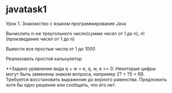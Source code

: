 # javatask1
Урок 1. Знакомство с языком программирования Java


Вычислить n-ое треугольного число(сумма чисел от 1 до n), n! (произведение чисел от 1 до n)


Вывести все простые числа от 1 до 1000

Реализовать простой калькулятор


*+Задано уравнение вида q + w = e, q, w, e >= 0. Некоторые цифры могут быть заменены знаком вопроса, например 2? + ?5 = 69. Требуется восстановить выражение до верного равенства. Предложить хотя бы одно решение или сообщить, что его нет.
